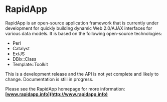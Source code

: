 # RapidApp

RapidApp is an open-source application framework that is currently under development for quickly building dynamic Web 2.0/AJAX interfaces for various data models. It is based on the following open-source technologies:

- Perl
- Catalyst
- ExtJS
- DBIx::Class
- Template::Toolkit

This is a development release and the API is not yet complete and likely to change. Documentation is still in progress.


Please see the RapidApp homepage for more information: **[www.rapidapp.info](http://www.rapidapp.info)**

